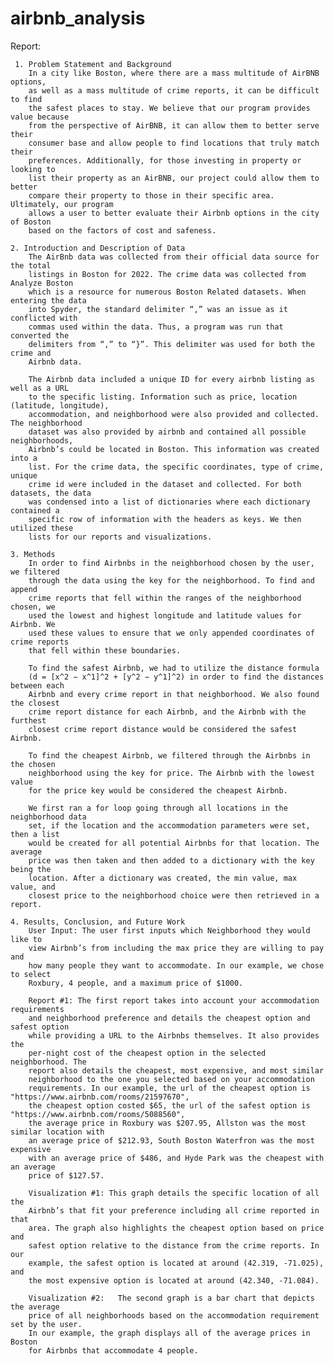 # airbnb_analysis

Report:
    
     1. Problem Statement and Background
        In a city like Boston, where there are a mass multitude of AirBNB options, 
        as well as a mass multitude of crime reports, it can be difficult to find 
        the safest places to stay. We believe that our program provides value because 
        from the perspective of AirBNB, it can allow them to better serve their 
        consumer base and allow people to find locations that truly match their 
        preferences. Additionally, for those investing in property or looking to 
        list their property as an AirBNB, our project could allow them to better 
        compare their property to those in their specific area. Ultimately, our program
        allows a user to better evaluate their Airbnb options in the city of Boston 
        based on the factors of cost and safeness.
        
    2. Introduction and Description of Data  
        The AirBnb data was collected from their official data source for the total 
        listings in Boston for 2022. The crime data was collected from Analyze Boston 
        which is a resource for numerous Boston Related datasets. When entering the data 
        into Spyder, the standard delimiter “,” was an issue as it conflicted with 
        commas used within the data. Thus, a program was run that converted the 
        delimiters from “,” to “}”. This delimiter was used for both the crime and 
        Airbnb data. 
        
        The Airbnb data included a unique ID for every airbnb listing as well as a URL
        to the specific listing. Information such as price, location (latitude, longitude), 
        accommodation, and neighborhood were also provided and collected. The neighborhood 
        dataset was also provided by airbnb and contained all possible neighborhoods, 
        Airbnb’s could be located in Boston. This information was created into a 
        list. For the crime data, the specific coordinates, type of crime, unique 
        crime id were included in the dataset and collected. For both datasets, the data 
        was condensed into a list of dictionaries where each dictionary contained a 
        specific row of information with the headers as keys. We then utilized these 
        lists for our reports and visualizations.
    
    3. Methods
        In order to find Airbnbs in the neighborhood chosen by the user, we filtered 
        through the data using the key for the neighborhood. To find and append 
        crime reports that fell within the ranges of the neighborhood chosen, we 
        used the lowest and highest longitude and latitude values for Airbnb. We 
        used these values to ensure that we only appended coordinates of crime reports 
        that fell within these boundaries.
        
        To find the safest Airbnb, we had to utilize the distance formula 
        (d = [x^2 − x^1]^2 + [y^2 − y^1]^2) in order to find the distances between each 
        Airbnb and every crime report in that neighborhood. We also found the closest 
        crime report distance for each Airbnb, and the Airbnb with the furthest 
        closest crime report distance would be considered the safest Airbnb.
        
        To find the cheapest Airbnb, we filtered through the Airbnbs in the chosen 
        neighborhood using the key for price. The Airbnb with the lowest value 
        for the price key would be considered the cheapest Airbnb.
        
        We first ran a for loop going through all locations in the neighborhood data 
        set, if the location and the accommodation parameters were set, then a list 
        would be created for all potential Airbnbs for that location. The average 
        price was then taken and then added to a dictionary with the key being the 
        location. After a dictionary was created, the min value, max value, and 
        closest price to the neighborhood choice were then retrieved in a report. 
    
    4. Results, Conclusion, and Future Work
        User Input: The user first inputs which Neighborhood they would like to 
        view Airbnb’s from including the max price they are willing to pay and 
        how many people they want to accommodate. In our example, we chose to select
        Roxbury, 4 people, and a maximum price of $1000.
        
        Report #1: The first report takes into account your accommodation requirements 
        and neighborhood preference and details the cheapest option and safest option 
        while providing a URL to the Airbnbs themselves. It also provides the 
        per-night cost of the cheapest option in the selected neighborhood. The 
        report also details the cheapest, most expensive, and most similar 
        neighborhood to the one you selected based on your accommodation 
        requirements. In our example, the url of the cheapest option is "https://www.airbnb.com/rooms/21597670",
        the cheapest option costed $65, the url of the safest option is "https://www.airbnb.com/rooms/5088560",
        the average price in Roxbury was $207.95, Allston was the most similar location with 
        an average price of $212.93, South Boston Waterfron was the most expensive
        with an average price of $486, and Hyde Park was the cheapest with an average
        price of $127.57.
        
        Visualization #1: This graph details the specific location of all the 
        Airbnb’s that fit your preference including all crime reported in that 
        area. The graph also highlights the cheapest option based on price and 
        safest option relative to the distance from the crime reports. In our 
        example, the safest option is located at around (42.319, -71.025), and 
        the most expensive option is located at around (42.340, -71.084).
        
        Visualization #2:   The second graph is a bar chart that depicts the average 
        price of all neighborhoods based on the accommodation requirement set by the user.
        In our example, the graph displays all of the average prices in Boston 
        for Airbnbs that accommodate 4 people.
        
